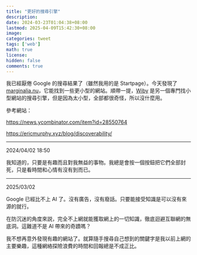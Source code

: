 ```yaml
---
title: "更好的搜尋引擎"
description: 
date: 2024-03-23T01:04:38+08:00
lastmod: 2025-04-09T15:42:30+08:00
image: 
categories: tweet
tags: ['web']
math: true
license: 
hidden: false
comments: true
---
```


我已經厭倦 Google 的搜尋結果了（雖然我用的是 Startpage）。今天發現了 [marginalia.nu](https://search.marginalia.nu)，它能找到一些更小型的網站。順帶一提，[Wiby](https://wiby.org) 是另一個專門找小型網站的搜尋引擎，但是因為太小型，全部都很奇怪，所以沒什麼用。 

參考網站：

https://news.ycombinator.com/item?id=28550764

https://ericmurphy.xyz/blog/discoverability/

***
2024/04/02 18:50

我知道的，只要是有趣而且對我無益的事物。我總是會按一個按鈕把它們全部封死，只是看時間和心情有沒有到而已。

***
2025/03/02

Google 已經比不上 AI 了。沒有廣告，沒有廢話。只要能接受知識是可以沒有來源的就行。

在防沉迷的角度來説，完全不上網就能獲取網上的一切知識，徹底迴避互聯網的無底洞。這難道不是 AI 帶來的奇蹟嗎？

我不想再意外發現有趣的網站了。就算隨手搜尋自己想到的關鍵字是我以前上網的主要樂趣，這種網絡探險浪費的時間和回報總是不成正比。

